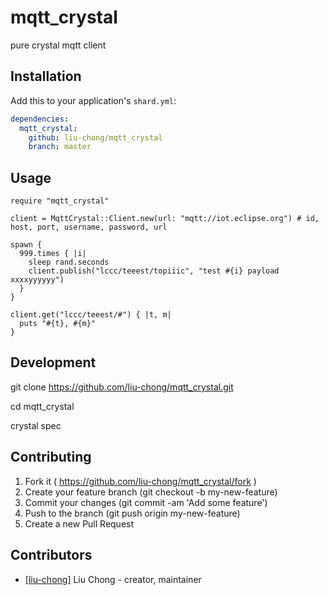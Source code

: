 # mqtt_crystal

pure crystal mqtt client

## Installation

Add this to your application's `shard.yml`:

```yaml
dependencies:
  mqtt_crystal:
    github: liu-chong/mqtt_crystal
    branch: master
```

## Usage

```crystal
require "mqtt_crystal"

client = MqttCrystal::Client.new(url: "mqtt://iot.eclipse.org") # id, host, port, username, password, url

spawn {
  999.times { |i|
    sleep rand.seconds
    client.publish("lccc/teeest/topiiic", "test #{i} payload xxxxyyyyyy")
  }
}

client.get("lccc/teeest/#") { |t, m|
  puts "#{t}, #{m}"
}
```

## Development

git clone https://github.com/liu-chong/mqtt_crystal.git

cd mqtt_crystal

crystal spec

## Contributing

1. Fork it ( https://github.com/liu-chong/mqtt_crystal/fork )
2. Create your feature branch (git checkout -b my-new-feature)
3. Commit your changes (git commit -am 'Add some feature')
4. Push to the branch (git push origin my-new-feature)
5. Create a new Pull Request

## Contributors

- [[liu-chong]](https://github.com/liu-chong) Liu Chong - creator, maintainer
